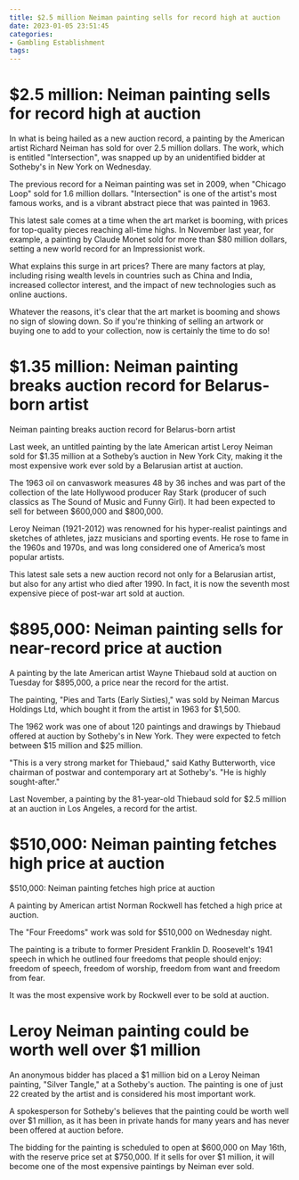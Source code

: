 ```yaml
---
title: $2.5 million Neiman painting sells for record high at auction
date: 2023-01-05 23:51:45
categories:
- Gambling Establishment
tags:
---
```



#  $2.5 million: Neiman painting sells for record high at auction

In what is being hailed as a new auction record, a painting by the American artist Richard Neiman has sold for over 2.5 million dollars. The work, which is entitled "Intersection", was snapped up by an unidentified bidder at Sotheby's in New York on Wednesday.

The previous record for a Neiman painting was set in 2009, when "Chicago Loop" sold for 1.6 million dollars. "Intersection" is one of the artist's most famous works, and is a vibrant abstract piece that was painted in 1963.

This latest sale comes at a time when the art market is booming, with prices for top-quality pieces reaching all-time highs. In November last year, for example, a painting by Claude Monet sold for more than $80 million dollars, setting a new world record for an Impressionist work.

What explains this surge in art prices? There are many factors at play, including rising wealth levels in countries such as China and India, increased collector interest, and the impact of new technologies such as online auctions.

Whatever the reasons, it's clear that the art market is booming and shows no sign of slowing down. So if you're thinking of selling an artwork or buying one to add to your collection, now is certainly the time to do so!

#  $1.35 million: Neiman painting breaks auction record for Belarus-born artist

Neiman painting breaks auction record for Belarus-born artist

Last week, an untitled painting by the late American artist Leroy Neiman sold for $1.35 million at a Sotheby’s auction in New York City, making it the most expensive work ever sold by a Belarusian artist at auction.

The 1963 oil on canvaswork measures 48 by 36 inches and was part of the collection of the late Hollywood producer Ray Stark (producer of such classics as The Sound of Music and Funny Girl). It had been expected to sell for between $600,000 and $800,000.

Leroy Neiman (1921-2012) was renowned for his hyper-realist paintings and sketches of athletes, jazz musicians and sporting events. He rose to fame in the 1960s and 1970s, and was long considered one of America’s most popular artists.

This latest sale sets a new auction record not only for a Belarusian artist, but also for any artist who died after 1990. In fact, it is now the seventh most expensive piece of post-war art sold at auction.

#  $895,000: Neiman painting sells for near-record price at auction

A painting by the late American artist Wayne Thiebaud sold at auction on Tuesday for $895,000, a price near the record for the artist.

The painting, "Pies and Tarts (Early Sixties)," was sold by Neiman Marcus Holdings Ltd, which bought it from the artist in 1963 for $1,500.

The 1962 work was one of about 120 paintings and drawings by Thiebaud offered at auction by Sotheby's in New York. They were expected to fetch between $15 million and $25 million.

"This is a very strong market for Thiebaud," said Kathy Butterworth, vice chairman of postwar and contemporary art at Sotheby's. "He is highly sought-after."

Last November, a painting by the 81-year-old Thiebaud sold for $2.5 million at an auction in Los Angeles, a record for the artist.

#  $510,000: Neiman painting fetches high price at auction

$510,000: Neiman painting fetches high price at auction

A painting by American artist Norman Rockwell has fetched a high price at auction.

The "Four Freedoms" work was sold for $510,000 on Wednesday night.

The painting is a tribute to former President Franklin D. Roosevelt's 1941 speech in which he outlined four freedoms that people should enjoy: freedom of speech, freedom of worship, freedom from want and freedom from fear.

It was the most expensive work by Rockwell ever to be sold at auction.

#  Leroy Neiman painting could be worth well over $1 million

An anonymous bidder has placed a $1 million bid on a Leroy Neiman painting, "Silver Tangle," at a Sotheby's auction. The painting is one of just 22 created by the artist and is considered his most important work.

A spokesperson for Sotheby's believes that the painting could be worth well over $1 million, as it has been in private hands for many years and has never been offered at auction before.

The bidding for the painting is scheduled to open at $600,000 on May 16th, with the reserve price set at $750,000. If it sells for over $1 million, it will become one of the most expensive paintings by Neiman ever sold.